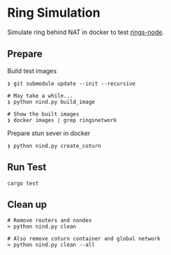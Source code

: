 # Ring Simulation
Simulate ring behind NAT in docker to test [rings-node](https://github.com/RingsNetwork/rings-node).

## Prepare

Build test images
```shell
❯ git submodule update --init --recursive

# May take a while...
❯ python nind.py build_image

# Show the built images
❯ docker images | grep ringsnetwork
```

Prepare stun sever in docker
```shell
❯ python nind.py create_coturn
```

## Run Test
```shell
cargo test
```

## Clean up
```shell
# Remove routers and nondes
> python nind.py clean

# Also remove coturn container and global network
> python nind.py clean --all

```
